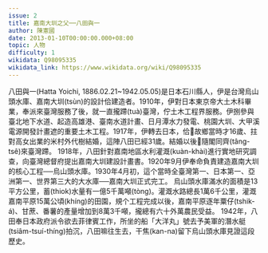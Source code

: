 ```yaml
---
issue: 2
title: 嘉南大圳之父──八田與一
author: 陳憲國
date: 2013-01-10T00:00:00.000+08:00
topic: 人物
difficulty: 1
wikidata: Q98095335
wikidata_link: https://www.wikidata.org/wiki/Q98095335
---
```

八田與一(Hatta Yoichi, 1886.02.21~1942.05.05)是日本石川縣人，伊是台灣烏山頭水庫、嘉南大圳(tsùn)的設計佮建造者。1910年，伊對日本東京帝大土木科畢業，奉派來臺灣服務了後，就一直攏蹛(tuà)臺灣，佇土木工程界服務。伊捌參與臺北地下水道、起造高雄港、臺南水道計畫、日月潭水力發電、桃園大圳、大甲溪電源開發計畫遮的重要土木工程。1917年，伊轉去日本，佮𪜶故鄉當時才16歲、拄對高女出業的米村外代樹結婚，這陣八田已經31歲。結婚以後𪜶隨閣同齊(tâng-tsê)來臺灣蹛。
1918年，八田針對嘉南地區水利灌溉(kuàn-khài)進行實地研究調查，向臺灣總督府提出嘉南大圳建設計畫書。1920年9月伊奉命負責建造嘉南大圳的核心工程──烏山頭水庫。1930年4月初，這个當時全臺灣第一、日本第一、亞洲第一、世界第三大的大水庫──嘉南大圳正式完工。
烏山頭水庫滿水的面積是13平方公里，蓄(thiok)水量有一億5千萬噸(tòng)。灌溉水路總長1萬6千公里，灌溉嘉南平原15萬公頃(khíng)的田園，規个工程完成以後，嘉南平原逐年粟仔(tshik-á)、甘蔗、番薯的產量增加到8萬3千噸，攏總有六十外萬農民受益。
1942年，八田奉日本政府派令欲去菲律賓工作，所坐的船「大洋丸」號去予美軍的潛水艇(tsiâm-tsuí-thíng)拍沉，八田嘛往生去，干焦(kan-na)留下烏山頭水庫見證這段歷史。